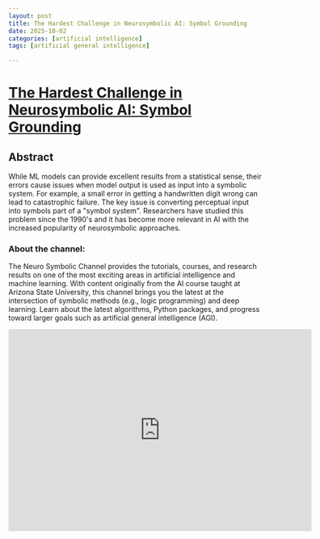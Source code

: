 ```yaml
---
layout: post
title: The Hardest Challenge in Neurosymbolic AI: Symbol Grounding
date: 2025-10-02
categories: [artificial intelligence]
tags: [artificial general intelligence]

---
```



# [The Hardest Challenge in Neurosymbolic AI: Symbol Grounding](https://www.youtube.com/watch?v=ZOIx08Wflqc)


## Abstract

While ML models can provide excellent results from a statistical sense, their errors cause issues when model output is used as input into a symbolic system.  For example, a small error in getting a handwritten digit wrong can lead to catastrophic failure.  The key issue is converting perceptual input into symbols part of a "symbol system".  Researchers have studied this problem since the 1990's and it has become more relevant in AI with the increased popularity of neurosymbolic approaches.

### About the channel:
The Neuro Symbolic Channel provides the tutorials, courses, and research results on one of the most exciting areas in artificial intelligence and machine learning.  With content originally from the AI course taught at Arizona State University, this channel brings you the latest at the intersection of symbolic methods (e.g., logic programming) and deep learning.  Learn about the latest algorithms, Python packages, and progress toward larger goals such as artificial general intelligence (AGI).


<iframe width="600" height="400" src="https://www.youtube.com/embed/ZOIx08Wflqc?si=1PFrIA27g_BXX0WN" title="YouTube video player" frameborder="0" allow="accelerometer; autoplay; clipboard-write; encrypted-media; gyroscope; picture-in-picture; web-share" referrerpolicy="strict-origin-when-cross-origin" allowfullscreen></iframe>